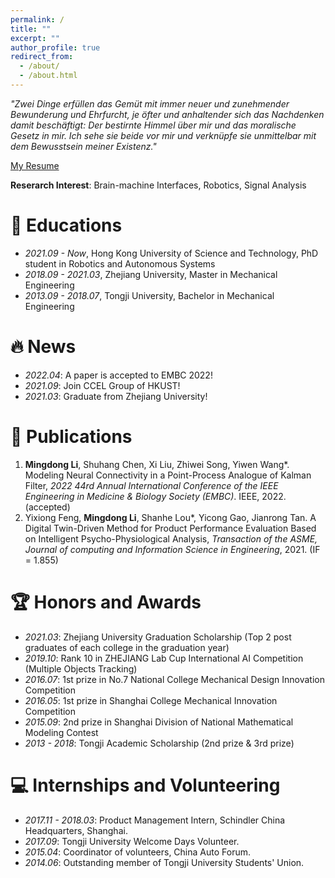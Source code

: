 ```yaml
---
permalink: /
title: ""
excerpt: ""
author_profile: true
redirect_from: 
  - /about/
  - /about.html
---
```


<!-- {% if site.google_scholar_stats_use_cdn %}
{% assign gsDataBaseUrl = "https://cdn.jsdelivr.net/gh/" | append: site.repository | append: "@" %}
{% else %}
{% assign gsDataBaseUrl = "https://raw.githubusercontent.com/" | append: site.repository | append: "/" %}
{% endif %}
{% assign url = gsDataBaseUrl | append: "google-scholar-stats/gs_data_shieldsio.json" %} -->

<span class='anchor' id='about-me'></span>

*"Zwei Dinge erfüllen das Gemüt mit immer neuer und zunehmender Bewunderung und Ehrfurcht, je öfter und anhaltender sich das Nachdenken damit beschäftigt: Der bestirnte Himmel über mir und das moralische Gesetz in mir. Ich sehe sie beide vor mir und verknüpfe sie unmittelbar mit dem Bewusstsein meiner Existenz."*

[My Resume](https://drive.google.com/file/d/1so8uxdsuAj3vlGVChhCj0huzFwfS1yjo/view?usp=sharing)

**Reserarch Interest**: Brain-machine Interfaces, Robotics, Signal Analysis

# 📖 Educations
- *2021.09 - Now*, Hong Kong University of Science and Technology, PhD student in Robotics and Autonomous Systems
- *2018.09 - 2021.03*, Zhejiang University, Master in Mechanical Engineering
- *2013.09 - 2018.07*, Tongji University, Bachelor in Mechanical Engineering

# 🔥 News
- *2022.04*: A paper is accepted to EMBC 2022!
- *2021.09*: Join CCEL Group of HKUST!
- *2021.03*: Graduate from Zhejiang University!

# 📝 Publications 
1. **Mingdong Li**, Shuhang Chen, Xi Liu, Zhiwei Song, Yiwen Wang\*. Modeling Neural Connectivity in a Point-Process Analogue of Kalman Filter, *2022 44rd Annual International Conference of the IEEE Engineering in Medicine & Biology Society (EMBC)*. IEEE, 2022. (accepted)
2. Yixiong Feng, **Mingdong Li**, Shanhe Lou\*, Yicong Gao, Jianrong Tan. A Digital Twin-Driven Method for Product Performance Evaluation Based on Intelligent Psycho-Physiological Analysis, *Transaction of the ASME, Journal of computing and Information Science in Engineering*, 2021. (IF = 1.855)
<!-- 3. **Mingdong Li**, Shanhe Lou\*, Yicong Gao, Hao Zheng, Bingtao Hu, Jianrong Tan. A cerebellar operant conditioning-inspired constraint satisfaction approach for product design concept generation, International Journal of Production Research, 2022. (under review, IF = 8.568) -->
<!-- 4. Xuanyu Wu, Zhaoxi Hong\*, Yixiong Feng, **Mingdong Li**, Shanhe Lou, Jianrong Tan. A semantic analysis driven customer requirements mining method for product conceptual design, *Scientific Reports*, 2021. (under second revision, IF = 4.379) -->
   

# 🏆 Honors and Awards
- *2021.03*: Zhejiang University Graduation Scholarship (Top 2 post graduates of each college in the graduation year)
- *2019.10*: Rank 10 in ZHEJIANG Lab Cup International AI Competition (Multiple Objects Tracking)
- *2016.07*: 1st prize in No.7 National College Mechanical Design Innovation Competition 
- *2016.05*: 1st prize in Shanghai College Mechanical Innovation Competition 
- *2015.09*: 2nd prize in Shanghai Division of National Mathematical Modeling Contest 
- *2013 - 2018*: Tongji Academic Scholarship (2nd prize & 3rd prize)


# 💻 Internships and Volunteering
- *2017.11 - 2018.03*: Product Management Intern, Schindler China Headquarters, Shanghai. 
- *2017.09*: Tongji University Welcome Days Volunteer.
- *2015.04*: Coordinator of volunteers, China Auto Forum.
- *2014.06*: Outstanding member of Tongji University Students' Union.
